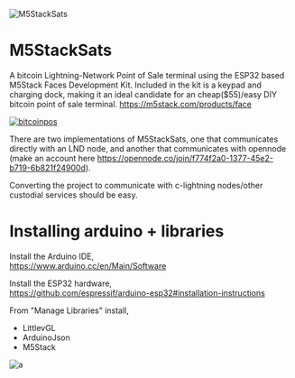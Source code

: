 ![M5StackSats](https://i.imgur.com/arHP2MD.png)
# M5StackSats
A bitcoin Lightning-Network Point of Sale terminal using the ESP32 based M5Stack Faces Development Kit. Included in the kit is a keypad and charging dock, making it an ideal candidate for an cheap($55)/easy DIY bitcoin point of sale terminal.
https://m5stack.com/products/face

[![bitcoinpos](https://i.imgur.com/sHp1AXw.png)](https://www.youtube.com/watch?v=KPI54s1xXsc)

There are two implementations of M5StackSats, one that communicates directly with an LND node, and another that communicates with opennode (make an account here https://opennode.co/join/f774f2a0-1377-45e2-b719-6b821f24900d). 

Converting the project to communicate with c-lightning nodes/other custodial services should be easy.

# Installing arduino + libraries

Install the Arduino IDE,<br>
https://www.arduino.cc/en/Main/Software

Install the ESP32 hardware,<br>
https://github.com/espressif/arduino-esp32#installation-instructions

From "Manage Libraries" install,<br>
- LittlevGL
- ArduinoJson
- M5Stack

![a](https://i.imgur.com/mCfnhZN.png)




